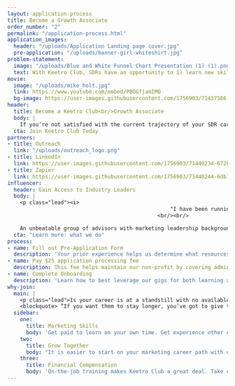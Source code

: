 ```yaml
---
layout: application-process
title: Become a Growth Associate
order_number: "2"
permalink: "/application-process.html"
application_images:
  header: "/uploads/Application Landing page cover.jpg"
  pre-application: "/uploads/banner-girl-whiteshirt.jpg"
problem-statement:
  image: "/uploads/Blue and White Funnel Chart Presentation (1) (1).png"
  text: With Keetro Club, SDRs have an opportunity to 1) learn new skills, 2) help our mission of expanding in-person events, and 3) find an alternative career opportunity in marketing.
movie:
  image: "/uploads/mike_holt.jpg"
  link: https://www.youtube.com/embed/PBGGfjamIMQ
  bg-image: https://user-images.githubusercontent.com/1756903/71437586-3cd1d580-26a7-11ea-8161-092ad849ac53.jpg
header:
  title: Become a Keetro Club<br/>Growth Associate
  body: |
    If you’re not satisfied with the current trajectory of your SDR career, it's time to do something about it. You can wait for the dream opportunity that may never come... Or be proactive and give yourself a chance to grow and thrive.
  cta: Join Keetro Club Today
partners:
- title: Outreach
  link: "/uploads/outreach_logo.png"
- title: LinkedIn
  link: https://user-images.githubusercontent.com/1756903/71440234-67289080-26b1-11ea-832b-d9a2ec392d8e.png
- title: Zapier
  link: https://user-images.githubusercontent.com/1756903/71440244-6db70800-26b1-11ea-869d-75450b478866.png
influencer:
  header: Gain Access to Industry Leaders
  body: |
    <p class="lead"><i>
                                                    "I have been running a marketing automation firm for more than 20 years. One of the challenges for our new hires is learning all the modern skills and technologies. Keetro.club provides exactly that kind of training."</i>
                                                <br/><br/>

    An unbeatable group of advisors with marketing leadership backgrounds, committed to seeing members succeed.</p>
  cta: "Learn more: what we do"
process:
- name: Fill out Pre-Application Form
  description: 'Your prior experience helps us determine what resources you''ll need. '
- name: Pay $25 application processing fee
  description: This fee helps maintain our non-profit by covering administrative costs.
- name: Complete Onboarding
  description: 'Learn how to best leverage our gigs for both learning and supplemental income'
why-join:
  main: |
    <p class="lead">Is your career is at a standstill with no available pathways for advancement?<br/><br/>We have another way forward... </p>
    <blockquote> “If you want them to stay longer, you’ve got to give them a career path. What they really want is not a new title; they want new skills to add to their resume.”<br/>- Trish Bertuzzi, President & Chief Strategist, The Bridge Group.</blockquote>
  sidebar:
    one:
      title: Marketing Skills
      body: 'Get paid to learn on your own time. Get experience other entry level marketing candidates won''t have had the benefit of. Develop toolbox of skills that will be useful for decades'
    two:
      title: Grow Together
      body: "It is easier to start on your marketing career path with other industry professionals who are going through the same career transition. Build your network while you transition into new career"
    three:
      title: Financial Compensation
      body: 'On-the-job training makes Keetro Club a great deal. Take on projects that put money in your pocket and boost your resume. Earn money working on low-risk, remote opportunities'
---
```

